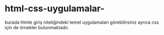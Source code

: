 # html-css-uygulamalar-
burada htmle giriş niteliğindeki temel uygulamaları görebilirsiniz ayrıca css için de örnekler bulunmaktadır.

